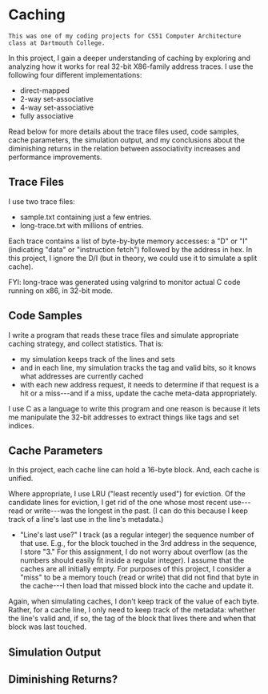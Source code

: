# Caching
`This was one of my coding projects for CS51 Computer Architecture class at Dartmouth College.`

In this project, I gain a deeper understanding of caching by exploring and analyzing how it works for real 32-bit X86-family address traces. I use the following four different implementations:

- direct-mapped
- 2-way set-associative
- 4-way set-associative
- fully associative

Read below for more details about the trace files used, code samples, cache parameters, the simulation output, and my conclusions about the diminishing returns in the relation between associativity increases and performance improvements.

## Trace Files
I use two trace files:

- sample.txt containing just a few entries.
- long-trace.txt with millions of entries.

Each trace contains a list of byte-by-byte memory accesses: a "D" or "I" (indicating "data" or "instruction fetch") followed by the address in hex. In this project, I ignore the D/I (but in theory, we could use it to simulate a split cache).

FYI: long-trace was generated using valgrind to monitor actual C code running on x86, in 32-bit mode.

## Code Samples
I write a program that reads these trace files and simulate appropriate caching strategy, and collect statistics. That is:

- my simulation keeps track of the lines and sets
- and in each line, my simulation tracks the tag and valid bits, so it knows what addresses are currently cached
- with each new address request, it needs to determine if that request is a hit or a miss---and if a miss, update the cache meta-data appropriately.

I use C as a language to write this program and one reason is because it lets me manipulate the 32-bit addresses to extract things like tags and set indices.

## Cache Parameters
In this project, each cache line can hold a 16-byte block. And, each cache is unified.

Where appropriate, I use LRU ("least recently used") for eviction. Of the candidate lines for eviction, I get rid of the one whose most recent use---read or write---was the longest in the past. (I can do this because I keep track of a line's last use in the line's metadata.)

- "Line's last use?" I track (as a regular integer) the sequence number of that use.  E.g., for the block touched in the 3rd address in the sequence, I store "3."   For this assignment, I do not worry about overflow (as the numbers should easily fit inside a regular integer).
I assume that the caches are all initially empty. For purposes of this project, I consider a "miss" to be a memory touch (read or write) that did not find that byte in the cache---I then load that missed block into the cache and update it.

Again, when simulating caches, I don't keep track of the value of each byte. Rather, for a cache line, I only need to keep track of the metadata: whether the line's valid and, if so, the tag of the block that lives there and when that block was last touched.

## Simulation Output

## Diminishing Returns?
